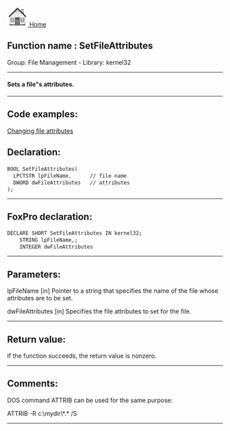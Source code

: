 [<img src="../../images/home.png"> Home ](https://github.com/VFPX/Win32API)  

## Function name : SetFileAttributes
Group: File Management - Library: kernel32    
***  


#### Sets a file"s attributes.

***  


## Code examples:
[Changing file attributes](../../samples/sample_103.md)  

## Declaration:
```foxpro  
BOOL SetFileAttributes(
  LPCTSTR lpFileName,      // file name
  DWORD dwFileAttributes   // attributes
);  
```  
***  


## FoxPro declaration:
```foxpro  
DECLARE SHORT SetFileAttributes IN kernel32;
	STRING lpFileName,;
	INTEGER dwFileAttributes  
```  
***  


## Parameters:
lpFileName 
[in] Pointer to a string that specifies the name of the file whose attributes are to be set. 

dwFileAttributes 
[in] Specifies the file attributes to set for the file.  
***  


## Return value:
If the function succeeds, the return value is nonzero.  
***  


## Comments:
DOS command ATTRIB can be used for the same purpose:  
<div class="precode">ATTRIB -R c:\mydir\*.* /S  
</div>  
  
***  

